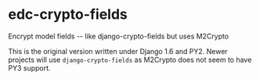 # edc-crypto-fields
Encrypt model fields -- like django-crypto-fields but uses M2Crypto

This is the original version written under Django 1.6 and PY2. Newer projects will use `django-crypto-fields` as M2Crypto does not seem to have PY3 support.
